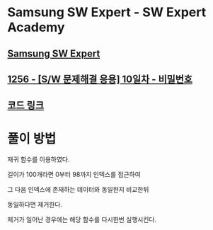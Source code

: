 # Samsung SW Expert - SW Expert Academy
[Samsung SW Expert](https://www.swexpertacademy.com)
-------------------------------------------
[1256 - [S/W 문제해결 응용] 10일차 - 비밀번호](https://www.swexpertacademy.com/main/code/problem/problemDetail.do?contestProbId=AV14_DEKAJcCFAYD&categoryId=AV14_DEKAJcCFAYD&categoryType=CODE)
-------------------------------------------
[코드 링크](https://github.com/kh030728/SW-expert-academy-study-storage/blob/master/kh030728/1234/1234.cpp)
-------------------------------------------
# 풀이 방법
재귀 함수를 이용하였다.

길이가 100개라면 0부터 98까지 인덱스를 접근하여

그 다음 인덱스에 존재하는 데이터와 동일한지 비교한뒤

동일하다면 제거한다.

제거가 일어난 경우에는 해당 함수를 다시한번 실행시킨다.